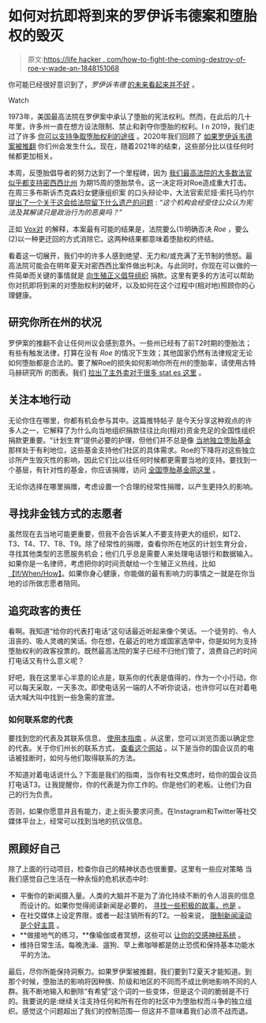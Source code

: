 # 如何对抗即将到来的罗伊诉韦德案和堕胎权的毁灭

> 原文:[https://life hacker . com/how-to-fight-the-coming-destroy-of-roe-v-wade-an-1848151068](https://lifehacker.com/how-to-fight-the-oncoming-destruction-of-roe-v-wade-an-1848151068)

你可能已经很好意识到了，*罗伊诉韦德* [的未来看起来并不好](https://www.vox.com/2021/12/1/22811837/supreme-court-roe-wade-abortion-doomed-jackson-womens-health-dobbs-barrett-kavanaugh-roberts) 。

Watch

1973年，美国最高法院在罗伊案中承认了堕胎的宪法权利。然而，在此后的几十年里，许多州一直在想方设法限制、禁止和剥夺你堕胎的权利。I n 2019，我们走过了许多 [你可以支持争取堕胎权利的途径](https://lifehacker.com/what-to-do-if-youre-freaking-out-about-the-wave-of-six-1834850007) 。2020年我们回顾了 [如果罗伊诉韦德案被推翻](https://lifehacker.com/what-happens-in-your-state-if-roe-v-wade-is-overturned-1827297706) 你们州会发生什么。现在，随着2021年的结束，这些部分比以往任何时候都更加相关。

本周，反堕胎倡导者的努力达到了一个里程碑，因为 [我们最高法院的大多数法官似乎都支持密西西比州](https://www.glamour.com/story/3-key-takeaways-from-the-supreme-court-case-that-could-potentially-overturn-roe-v-wade) 为期15周的堕胎禁令。这一决定将对Roe造成重大打击。在周三多布斯诉杰克森妇女健康组织案 的口头辩论中，大法官索尼娅·索托马约尔 [提出了一个关于这会给法院留下什么遗产的问题](https://www.nbcnews.com/politics/supreme-court/sotomayor-suggests-supreme-court-won-t-survive-stench-overturning-roe-n1285166) : *“这个机构会经受住公众认为宪法及其解读只是政治行为的恶臭吗？”*

正如 [Vox对](https://www.vox.com/2021/12/1/22811837/supreme-court-roe-wade-abortion-doomed-jackson-womens-health-dobbs-barrett-kavanaugh-roberts) 的解释，本案最有可能的结果是，法院要么(1)明确否决 *Roe* ，要么(2)以一种更迂回的方式消除它。这两种结果都意味着堕胎权的终结。

看着这一切展开，我们中的许多人感到绝望、无力和/或充满了无节制的愤怒。最高法院可能会在明年夏天对密西西比案件做出判决。与此同时，你现在可以做的一件简单而关键的事情就是 [向生殖正义倡导组织](https://jezebel.com/here-are-some-abortion-funds-that-could-use-your-money-1834787054) 捐款。这里有更多的方法可以帮助你对抗即将到来的对堕胎权利的破坏，以及如何在这个过程中(相对地)照顾你的心理健康。

## **研究你所在州的状况**

罗伊案的推翻不会让任何州议会感到意外。一些州已经有了前T2时期的堕胎法；有些有触发法律，打算在没有 *Roe* 的情况下生效；其他国家仍然有法律规定无论如何堕胎都是合法的。要了解Roe的损失如何影响你所在州的堕胎率，请使用古特马赫研究所 的图表。我们 [拉出了主外卖对于很多 stat es 这里](https://lifehacker.com/what-happens-in-your-state-if-roe-v-wade-is-overturned-1827297706) 。

## **关注本地行动**

无论你住在哪里，你都有机会参与其中。这篇推特帖子 是今天分享这种观点的许多人之一，它解释了为什么向当地组织捐款往往比向(相对)资金充足的全国性组织捐款更重要。“计划生育”提供必要的护理，但他们并不总是像 [当地独立堕胎基金](https://abortionfunds.org/funds/) 那样处于有利地位，这些基金支持他们社区的具体需求。Roe的下降将对这些独立诊所产生毁灭性的影响，因此它们比以往任何时候都更需要当地的支持。要找到一个基层，有针对性的基金，你应该捐赠，访问 [全国堕胎基金网这里](https://abortionfunds.org/funds/) 。

无论你选择在哪里捐赠，考虑设置一个合理的经常性捐赠，以产生更持久的影响。

## **寻找非金钱方式的志愿者**

虽然现在去当地可能更重要，但我不会告诉某人不要支持更大的组织，如T2、T3、T4、T7、T8、T9。除了经常性的捐赠，查看你所在地区的计划生育分会，寻找其他类型的志愿服务机会；他们几乎总是需要人来处理电话银行和数据输入。如果你是一名律师，考虑把你的时间贡献给一个生殖正义热线，比如[【If/When/How】](https://www.reprolegalhelpline.org/)。如果你身心健康，你能做的最有影响力的事情之一就是在你当地的诊所做志愿者陪同。

## **追究政客的责任**

看啊。我知道“给你的代表打电话”这句话最近听起来像个笑话。一个徒劳的、令人沮丧的、吸人灵魂的笑话。你在想，在最近的地方或国家选举中，你是如何为支持堕胎权利的政客投票的。既然最高法院的案子已经不归他们管了，浪费自己的时间打电话又有什么意义呢？

好吧，我在这里半心半意的论点是，联系你的代表是值得的，作为一个小行动，你可以每天采取，一天多次。即使电话另一端的人不听你说话，也许你可以在对着电话大喊大叫中找到一些急需的宣泄。

### 如何联系您的代表

要找到您的代表及其联系信息， [使用本指南](https://www.congress.gov/state-legislature-websites) 。从这里，您可以浏览页面以确定您的代表。关于你们州长的联系方式， [查看这个网站](https://www.usa.gov/state-governor) 。以下是当你的国会议员的电话被挂断时，如何与他们取得联系的方法。

不知道对着电话说什么？下面是我们的指南，当你有社交焦虑时，给你的国会议员打电话T3。让我提醒你，你的代表是为你工作的。你是他们的老板。让他们为自己的行为负责。

否则，如果你愿意并且有能力，走上街头要求问责。在Instagram和Twitter等社交媒体平台上，经常可以找到当地的抗议信息。

## **照顾好自己**

除了上面的行动项目，检查你自己的精神状态也很重要。这里有一些应对策略 当我们感觉自己生活在一种永恒的危机状态中时:

*   平衡你的新闻摄入量。人类的大脑并不是为了消化持续不断的令人沮丧的信息而设计的。如果你觉得阅读新闻是必要的， [寻找一些积极的故事，也是](https://lifehacker.com/give-yourself-a-mental-boost-with-some-joyscrolling-1845943584) 。
*   在社交媒体上设定界限，或者一起注销所有的T2。一般来说， [限制新闻滚动是个好主意](https://lifehacker.com/how-to-quit-your-doomscrolling-habit-1844351904) 。
*   **做接地气的练习，**像瑜伽或者冥想，这些可以 [让你的交感神经系统](https://lifehacker.com/how-to-get-the-most-out-of-meditation-1843713254) 。
*   维持日常生活。每晚洗澡、遛狗、早上煮咖啡都是防止恐慌和保持基本功能水平的方法。

最后，尽你所能保持洞察力。如果罗伊案被推翻，我们要到T2夏天才能知道。到那个时候，堕胎法的影响将因种族、阶级和地区的不同而不成比例地影响不同的人群。我不断地输入和删除“有希望”这个词的一些变体，但是这个词的脆弱是不行的。我要说的是:继续关注支持任何和所有在你的社区中为堕胎权而斗争的独立组织。感觉这个问题超出了我们的控制范围— 但这并不意味着我们必须不战而退。